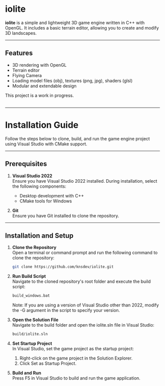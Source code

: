 # iolite

**iolite** is a simple and lightweight 3D game engine written in C++ with OpenGL. It includes a basic terrain editor, allowing you to create and modify 3D landscapes.  

---

## Features

- 3D rendering with OpenGL
- Terrain editor
- Flying Camera
- Loading model files (obj), textures (png, jpg), shaders (glsl)
- Modular and extendable design

This project is a work in progress.  
<br />

---

# Installation Guide

Follow the steps below to clone, build, and run the game engine project using Visual Studio with CMake support.

---

## Prerequisites

1. **Visual Studio 2022**  
   Ensure you have Visual Studio 2022 installed. During installation, select the following components:  
   - Desktop development with C++  
   - CMake tools for Windows  

2. **Git**  
   Ensure you have Git installed to clone the repository.

---

## Installation and Setup

1. **Clone the Repository**  
   Open a terminal or command prompt and run the following command to clone the repository:  
   ```bash
   git clone https://github.com/knsdev/iolite.git
   ```

2. **Run Build Script**  
   Navigate to the cloned repository's root folder and execute the build script:  
   ```bash
   build_windows.bat
   ```
   Note: If you are using a version of Visual Studio other than 2022, modify the -G argument in the script to specify your version.

3. **Open the Solution File**  
   Navigate to the build folder and open the iolite.sln file in Visual Studio:  
   ```bash
   build/iolite.sln
   ```

4. **Set Startup Project**  
In Visual Studio, set the game project as the startup project:  
    1. Right-click on the game project in the Solution Explorer.  
    2. Click Set as Startup Project.  

5. **Build and Run**  
   Press F5 in Visual Studio to build and run the game application.  
